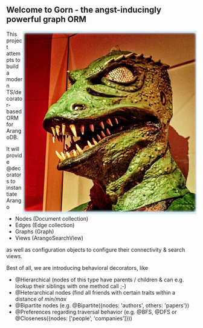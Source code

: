 ## Welcome to Gorn - the angst-inducingly powerful graph ORM

<img style="float: right;" src="docs/img/mascot.jpg" alt="gorn logo">

This project attempts to build a modern TS/decorator-based ORM for ArangoDB.

It will provide @decorators to instantiate Arango
* Nodes (Document collection)
* Edges (Edge collection)
* Graphs (Graph)
* Views (ArangoSearchView)

as well as configuration objects to configure their connectivity & search views.

Best of all, we are introducing behavioral decorators, like
* @Hierarchical (nodes of this type have parents / children & can e.g. lookup their siblings with one method call ;-)
* @Heterarchical nodes (find all friends with certain traits within a distance of *min/max*
* @Bipartite nodes (e.g. @Bipartite({nodes: 'authors', others: 'papers'})
* @Preferences regarding traversal behavior (e.g. @BFS, @DFS or @Closeness({nodes: ['people', 'companies']}))
  
